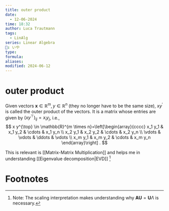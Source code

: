 ```yaml
---
title: outer product
date:
  - 12-06-2024
time: 18:32
author: Luca Trautmann
tags:
  - LinAlg
series: Linear Algebra
🍙: いや
type: 
formula: 
aliases: 
modified: 2024-06-12
---
```

# outer product
Given vectors $\boldsymbol{x} \in \mathbb{R}^m, y \in \mathbb{R}^n$ (they no longer have to be the same size), $x y^{\prime}$ is called the outer product of the vectors. It is a matrix whose entries are given by $\left(x y^{\top}\right)_{i j}=x_i y_j$, i.e.,
$$
x y^{\top} \in \mathbb{R}^{m \times n}=\left[\begin{array}{cccc}
x_1 y_1 & x_1 y_2 & \cdots & x_1 y_n \\
x_2 y_1 & x_2 y_2 & \cdots & x_2 y_n \\
\vdots & \vdots & \ddots & \vdots \\
x_m y_1 & x_m y_2 & \cdots & x_m y_n
\end{array}\right] .
$$

This is relevant is [[Matrix-Matrix Multiplication]] and helps me in understanding [[Eigenvalue decomposition|EVD]] [^1]
# Footnotes

[^1]: Note: The scaling interpretation makes understanding why $\mathbf{A U}=\mathbf{U} \Lambda$ is necessary.